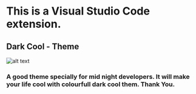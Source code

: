 # This is a Visual Studio Code extension.

## Dark Cool - Theme

![alt text](https://github.com/VishwanthBarma/Dark-Cool/tree/main/themes/icon/DarkCool.png?raw=true)

### A good theme specially for mid night developers. It will make your life cool with colourfull dark cool them. Thank You.

